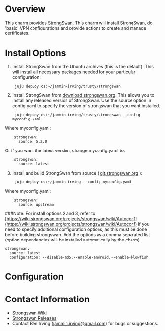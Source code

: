 # Overview

This charm provides [StrongSwan](http://www.strongswan.org). This charm will install StrongSwan, do 'basic' VPN configurations and provide actions to create and manage certificates. 

# Install Options

1. Install StrongSwan from the Ubuntu archives (this is the default). This will install all necessary packages needed for your particular configuration:

        juju deploy cs:~/jammin-irving/trusty/strongswan

2. Install StrongSwan from [download.strongswan.org](http://download.strongswan.org). This allows you to install any released version of StrongSwan. Use the source option in config.yaml to specify the version of strongswan that you want installed.

        juju deploy cs:~/jammin-irving/trusty/strongswan --config myconfig.yaml
Where myconfig.yaml:
        
        strongswan:
          source: 5.2.0
Or if you want the latest version, change myconfig.yaml to:

        strongswan:
          source: latest

3. Install and build StrongSwan from source ( [git.strongswan.org](http://git.strongswan.org) ):

        juju deploy cs:~/jammin-irving --config myconfig.yaml
Where myconfig.yaml:
        
        strongswan:
          source: upstream


###Note: 
For install options 2 and 3, refer to [https://wiki.strongswan.org/projects/strongswan/wiki/Autoconf](https://wiki.strongswan.org/projects/strongswan/wiki/Autoconf) if you need to specify additional configuration options, as this must be done before building strongswan. Add the options as a comma separated list (option dependencies will be installed automatically by the charm).

    strongswan:
      source: latest
      configuration: --disable-md5,--enable-android,--enable-blowfish
# Configuration



# Contact Information

- [Strongswan Wiki](https://wiki.strongswan.org)
- [Strongswan Releases](http://downloads.strongswan.org)
- Contact Ben Irving (jammin.irving@gmail.com) for bugs or suggestions.